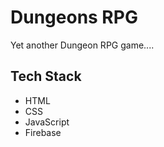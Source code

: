 # Dungeons RPG

Yet another Dungeon RPG game....

## Tech Stack

- HTML
- CSS
- JavaScript
- Firebase

